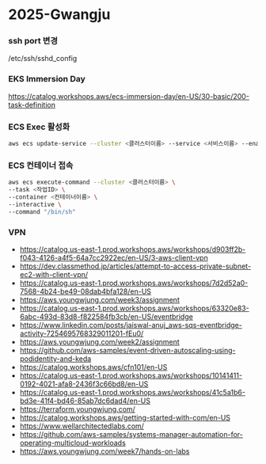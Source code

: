 # 2025-Gwangju

### ssh port 변경
/etc/ssh/sshd_config

### EKS Immersion Day
https://catalog.workshops.aws/ecs-immersion-day/en-US/30-basic/200-task-definition

### ECS Exec 활성화

```bash
aws ecs update-service --cluster <클러스터이름> --service <서비스이름> --enable-execute-command
```

### ECS 컨테이너 접속

```bash
aws ecs execute-command --cluster <클러스터이름> \
--task <작업ID> \
--container <컨테이너이름> \
--interactive \
--command "/bin/sh"
```

### VPN
- https://catalog.us-east-1.prod.workshops.aws/workshops/d903ff2b-f043-4126-a4f5-64a7cc2922ec/en-US/3-aws-client-vpn
- https://dev.classmethod.jp/articles/attempt-to-access-private-subnet-ec2-with-client-vpn/
- https://catalog.us-east-1.prod.workshops.aws/workshops/7d2d52a0-7568-4b24-be49-08dab4bfa128/en-US
- https://aws.youngwjung.com/week3/assignment
- https://catalog.us-east-1.prod.workshops.aws/workshops/63320e83-6abc-493d-83d8-f822584fb3cb/en-US/eventbridge
- https://www.linkedin.com/posts/jaiswal-anuj_aws-sqs-eventbridge-activity-7254695768329011201-fEu0/
- https://aws.youngwjung.com/week2/assignment
- https://github.com/aws-samples/event-driven-autoscaling-using-podidentity-and-keda
- https://catalog.workshops.aws/cfn101/en-US
- https://catalog.us-east-1.prod.workshops.aws/workshops/10141411-0192-4021-afa8-2436f3c66bd8/en-US
- https://catalog.us-east-1.prod.workshops.aws/workshops/41c5a1b6-bd3e-41f4-bd46-85ab7dc6dad4/en-US
- https://terraform.youngwjung.com/
- https://catalog.workshops.aws/getting-started-with-com/en-US
- https://www.wellarchitectedlabs.com/
- https://github.com/aws-samples/systems-manager-automation-for-operating-multicloud-workloads
- https://aws.youngwjung.com/week7/hands-on-labs
